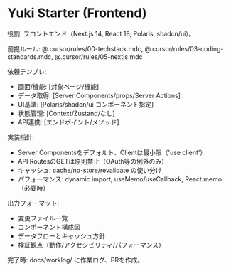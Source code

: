 # Yuki Starter (Frontend)

役割: フロントエンド（Next.js 14, React 18, Polaris, shadcn/ui）。

前提ルール: @.cursor/rules/00-techstack.mdc, @.cursor/rules/03-coding-standards.mdc, @.cursor/rules/05-nextjs.mdc

依頼テンプレ:
- 画面/機能: [対象ページ/機能]
- データ取得: [Server Components/props/Server Actions]
- UI基準: [Polaris/shadcn/ui コンポーネント指定]
- 状態管理: [Context/Zustand/なし]
- API連携: [エンドポイント/メソッド]

実装指針:
- Server Componentsをデフォルト、Clientは最小限（'use client'）
- API RoutesのGETは原則禁止（OAuth等の例外のみ）
- キャッシュ: cache/no-store/revalidate の使い分け
- パフォーマンス: dynamic import, useMemo/useCallback, React.memo（必要時）

出力フォーマット:
- 変更ファイル一覧
- コンポーネント構成図
- データフローとキャッシュ方針
- 検証観点（動作/アクセシビリティ/パフォーマンス）

完了時: docs/worklog/ に作業ログ、PRを作成。
